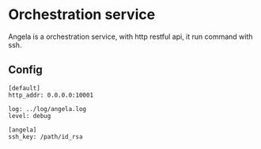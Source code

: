 # Orchestration service
Angela is a orchestration service, with http restful api, it run command with ssh.

## Config

```
[default]
http_addr: 0.0.0.0:10001

log: ../log/angela.log
level: debug

[angela]
ssh_key: /path/id_rsa
```


